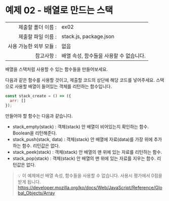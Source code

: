 # 예제 02 - 배열로 만드는 스택

|                      |                    |
| --------------------:| ------------------ |
|   제출할 폴더 이름 :     |  ex02              |
|   제출할 파일 이름 :     |  stack.js, package.json  |
|   사용 가능한 외부 모듈 : |  없음               |
|   참고사항 :           |  배열 속성, 함수들을 사용할 수 없습니다.  |

배열을 스택처럼 사용할 수 있는 함수들을 만들어보세요.

다음과 같은 함수를 사용할 것이고, 제출할 코드의 상단에 해당 코드를 넣어주세요. 스택으로 사용할 배열이 들어있는 객체를 리턴하는 함수입니다.
```javascript
const stack_create = () => ({
  arr: []
});
```

만들어야 할 함수는 다음과 같습니다.

- stack_empty(stack) : 객체(stack) 안 배열이 비어있는지 확인하는 함수. Boolean을 리턴해준다.
- stack_push(stack, data) : 객체(stack) 안 배열에 자료(data)를 가장 위에 추가하는 함수. 리턴값은 없다.
- stack_peek(stack) : 객체(stack) 안 배열의 맨 위에 있는 자료를 리턴하는 함수.
- stack_pop(stack) : 객체(stack) 안 배열의 맨 위에 있는 자료를 지우는 함수. 리턴값은 없다.

> 💡 이 예제에선 배열 속성, 함수들을 사용할 수 없습니다. 사용시 평가에서 0점을 받게 됩니다.
> https://developer.mozilla.org/ko/docs/Web/JavaScript/Reference/Global_Objects/Array
